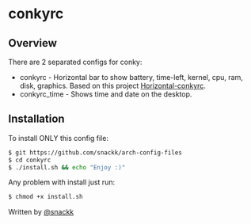 # conkyrc

## Overview

There are 2 separated configs for conky:
* conkyrc - Horizontal bar to show battery, time-left, kernel, cpu, ram, disk, graphics. Based on this project [Horizontal-conkyrc](https://www.deviantart.com/art/My-horizontal-conkyrc-122604863).
* conkyrc_time - Shows time and date on the desktop.

## Installation

To install ONLY this config file:
```sh
$ git https://github.com/snackk/arch-config-files
$ cd conkyrc
$ ./install.sh && echo "Enjoy :)"
```

Any problem with install just run:
```sh
$ chmod +x install.sh
```
  
  Written by [@snackk](https://github.com/snackk)
